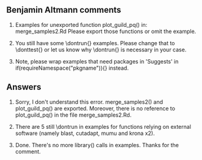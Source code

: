 ## Benjamin Altmann comments

1. Examples for unexported function
  plot_guild_pq() in:
     merge_samples2.Rd
Please export those functions or omit the example.

2. You still have some \dontrun{} examples. Please change that to \donttest{} or let us know why \dontrun{} is necessary in your case.

3. Note, please wrap examples that need packages in 'Suggests' in if(requireNamespace("pkgname")){} instead.

## Answers

1. Sorry, I don't understand this error. merge_samples2() and plot_guild_pq() are exported. Moreover, there is no reference to plot_guild_pq() in the file merge_samples2.Rd.

2. There are 5 still \dontrun in examples for functions relying on external software (namely blast, cutadapt, mumu and krona x2).

3. Done. There's no more library() calls in examples. Thanks for the comment.